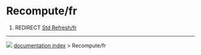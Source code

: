 # Recompute/fr
1.  REDIRECT [Std Refresh/fr](Std_Refresh/fr.md)



---
![](images/Right_arrow.png) [documentation index](../README.md) > Recompute/fr

